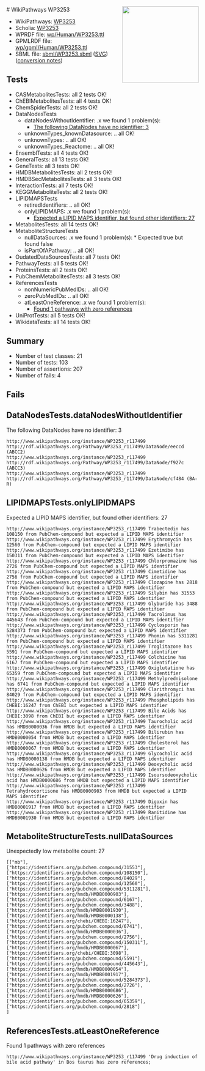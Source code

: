 <img style="float: right; width: 200px" src="../logo.png" />
# WikiPathways WP3253

* WikiPathways: [WP3253](https://identifiers.org/wikipathways:WP3253)
* Scholia: [WP3253](https://scholia.toolforge.org/wikipathways/WP3253)
* WPRDF file: [wp/Human/WP3253.ttl](../wp/Human/WP3253.ttl)
* GPMLRDF file: [wp/gpml/Human/WP3253.ttl](../wp/gpml/Human/WP3253.ttl)
* SBML file: [sbml/WP3253.sbml](../sbml/WP3253.sbml) ([SVG](../sbml/WP3253.svg)) ([conversion notes](../sbml/WP3253.txt))

## Tests
* CASMetabolitesTests: all 2 tests OK!
* ChEBIMetabolitesTests: all 4 tests OK!
* ChemSpiderTests: all 2 tests OK!
* DataNodesTests
    * dataNodesWithoutIdentifier: .x we found 1 problem(s):
        * [The following DataNodes have no identifier: 3](#d2d32fa2)
    * unknownTypes_knownDatasource: .. all OK!
    * unknownTypes: .. all OK!
    * unknownTypes_Reactome: .. all OK!
* EnsemblTests: all 4 tests OK!
* GeneralTests: all 13 tests OK!
* GeneTests: all 3 tests OK!
* HMDBMetabolitesTests: all 2 tests OK!
* HMDBSecMetabolitesTests: all 3 tests OK!
* InteractionTests: all 7 tests OK!
* KEGGMetaboliteTests: all 2 tests OK!
* LIPIDMAPSTests
    * retiredIdentifiers: .. all OK!
    * onlyLIPIDMAPS: .x we found 1 problem(s):
        * [Expected a LIPID MAPS identifier, but found other identifiers: 27](#d0bfb69e)
* MetabolitesTests: all 14 tests OK!
* MetaboliteStructureTests
    * nullDataSources: .x we found 1 problem(s):
            * Expected true but found false
    * isPartOfAPathway: .. all OK!
* OudatedDataSourcesTests: all 7 tests OK!
* PathwayTests: all 5 tests OK!
* ProteinsTests: all 2 tests OK!
* PubChemMetabolitesTests: all 3 tests OK!
* ReferencesTests
    * nonNumericPubMedIDs: .. all OK!
    * zeroPubMedIDs: .. all OK!
    * atLeastOneReference: .x we found 1 problem(s):
        * [Found 1 pathways with zero references](#35eb778e)
* UniProtTests: all 5 tests OK!
* WikidataTests: all 14 tests OK!


## Summary

* Number of test classes: 21
* Number of tests: 103
* Number of assertions: 207
* Number of fails: 4

## Fails

<a name="d2d32fa2" />

## DataNodesTests.dataNodesWithoutIdentifier

The following DataNodes have no identifier: 3
```
http://www.wikipathways.org/instance/WP3253_r117499 http://rdf.wikipathways.org/Pathway/WP3253_r117499/DataNode/eeccd (ABCC2)
http://www.wikipathways.org/instance/WP3253_r117499 http://rdf.wikipathways.org/Pathway/WP3253_r117499/DataNode/f927c (ABCC3)
http://www.wikipathways.org/instance/WP3253_r117499 http://rdf.wikipathways.org/Pathway/WP3253_r117499/DataNode/cf484 (BA-R)
```

<a name="d0bfb69e" />

## LIPIDMAPSTests.onlyLIPIDMAPS

Expected a LIPID MAPS identifier, but found other identifiers: 27
```
http://www.wikipathways.org/instance/WP3253_r117499 Trabectedin has 108150 from PubChem-compound but expected a LIPID MAPS identifier
http://www.wikipathways.org/instance/WP3253_r117499 Erythromycin has 12560 from PubChem-compound but expected a LIPID MAPS identifier
http://www.wikipathways.org/instance/WP3253_r117499 Ezetimibe has 150311 from PubChem-compound but expected a LIPID MAPS identifier
http://www.wikipathways.org/instance/WP3253_r117499 Chlorpromazine has 2726 from PubChem-compound but expected a LIPID MAPS identifier
http://www.wikipathways.org/instance/WP3253_r117499 Cimetidine has 2756 from PubChem-compound but expected a LIPID MAPS identifier
http://www.wikipathways.org/instance/WP3253_r117499 Clozapine has 2818 from PubChem-compound but expected a LIPID MAPS identifier
http://www.wikipathways.org/instance/WP3253_r117499 Silybin has 31553 from PubChem-compound but expected a LIPID MAPS identifier
http://www.wikipathways.org/instance/WP3253_r117499 Glyburide has 3488 from PubChem-compound but expected a LIPID MAPS identifier
http://www.wikipathways.org/instance/WP3253_r117499 Tacrolimus has 445643 from PubChem-compound but expected a LIPID MAPS identifier
http://www.wikipathways.org/instance/WP3253_r117499 Cyclosporin has 5284373 from PubChem-compound but expected a LIPID MAPS identifier
http://www.wikipathways.org/instance/WP3253_r117499 Phomin has 5311281 from PubChem-compound but expected a LIPID MAPS identifier
http://www.wikipathways.org/instance/WP3253_r117499 Troglitazone has 5591 from PubChem-compound but expected a LIPID MAPS identifier
http://www.wikipathways.org/instance/WP3253_r117499 Colchicine has 6167 from PubChem-compound but expected a LIPID MAPS identifier
http://www.wikipathways.org/instance/WP3253_r117499 Oxiglutatione has 65359 from PubChem-compound but expected a LIPID MAPS identifier
http://www.wikipathways.org/instance/WP3253_r117499 Methylprednisolone has 6741 from PubChem-compound but expected a LIPID MAPS identifier
http://www.wikipathways.org/instance/WP3253_r117499 Clarithromyci has 84029 from PubChem-compound but expected a LIPID MAPS identifier
http://www.wikipathways.org/instance/WP3253_r117499 Phospholipids has CHEBI:16247 from ChEBI but expected a LIPID MAPS identifier
http://www.wikipathways.org/instance/WP3253_r117499 Bile Acids has CHEBI:3098 from ChEBI but expected a LIPID MAPS identifier
http://www.wikipathways.org/instance/WP3253_r117499 Taurocholic acid has HMDB0000036 from HMDB but expected a LIPID MAPS identifier
http://www.wikipathways.org/instance/WP3253_r117499 Bilirubin has HMDB0000054 from HMDB but expected a LIPID MAPS identifier
http://www.wikipathways.org/instance/WP3253_r117499 Cholesterol has HMDB0000067 from HMDB but expected a LIPID MAPS identifier
http://www.wikipathways.org/instance/WP3253_r117499 Glycocholic acid has HMDB0000138 from HMDB but expected a LIPID MAPS identifier
http://www.wikipathways.org/instance/WP3253_r117499 Deoxycholic acid has HMDB0000626 from HMDB but expected a LIPID MAPS identifier
http://www.wikipathways.org/instance/WP3253_r117499 Isoursodeoxycholic acid has HMDB0000686 from HMDB but expected a LIPID MAPS identifier
http://www.wikipathways.org/instance/WP3253_r117499 Tetrahydrocortisone has HMDB0000903 from HMDB but expected a LIPID MAPS identifier
http://www.wikipathways.org/instance/WP3253_r117499 Digoxin has HMDB0001917 from HMDB but expected a LIPID MAPS identifier
http://www.wikipathways.org/instance/WP3253_r117499 Ranitidine has HMDB0001930 from HMDB but expected a LIPID MAPS identifier
```

<a name="919041af" />

## MetaboliteStructureTests.nullDataSources

Unexpectedly low metabolite count: 27
```
[["mb"],
["https://identifiers.org/pubchem.compound/31553"],
["https://identifiers.org/pubchem.compound/108150"],
["https://identifiers.org/pubchem.compound/84029"],
["https://identifiers.org/pubchem.compound/12560"],
["https://identifiers.org/pubchem.compound/5311281"],
["https://identifiers.org/hmdb/HMDB0000903"],
["https://identifiers.org/pubchem.compound/6167"],
["https://identifiers.org/pubchem.compound/3488"],
["https://identifiers.org/hmdb/HMDB0001930"],
["https://identifiers.org/hmdb/HMDB0000138"],
["https://identifiers.org/chebi/CHEBI:16247"],
["https://identifiers.org/pubchem.compound/6741"],
["https://identifiers.org/hmdb/HMDB0000036"],
["https://identifiers.org/pubchem.compound/2756"],
["https://identifiers.org/pubchem.compound/150311"],
["https://identifiers.org/hmdb/HMDB0000067"],
["https://identifiers.org/chebi/CHEBI:3098"],
["https://identifiers.org/pubchem.compound/5591"],
["https://identifiers.org/pubchem.compound/445643"],
["https://identifiers.org/hmdb/HMDB0000054"],
["https://identifiers.org/hmdb/HMDB0001917"],
["https://identifiers.org/pubchem.compound/5284373"],
["https://identifiers.org/pubchem.compound/2726"],
["https://identifiers.org/hmdb/HMDB0000686"],
["https://identifiers.org/hmdb/HMDB0000626"],
["https://identifiers.org/pubchem.compound/65359"],
["https://identifiers.org/pubchem.compound/2818"]
]
```

<a name="35eb778e" />

## ReferencesTests.atLeastOneReference

Found 1 pathways with zero references
```
http://www.wikipathways.org/instance/WP3253_r117499 'Drug induction of bile acid pathway' in Bos taurus has zero references; 
```


